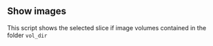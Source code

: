 ## Show images

This script shows the selected slice if image volumes contained in the folder `vol_dir` 